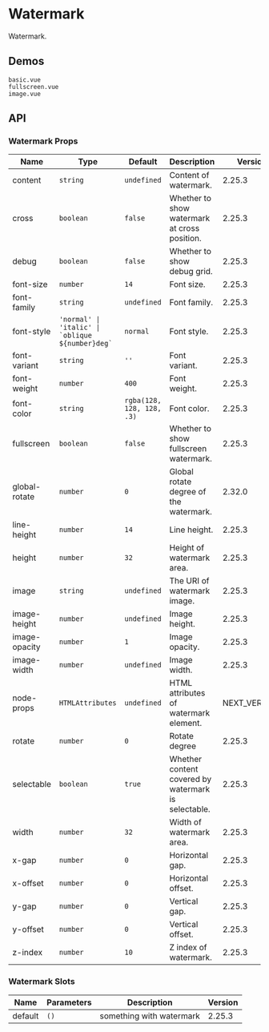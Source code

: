 # Watermark

Watermark.

## Demos

```demo
basic.vue
fullscreen.vue
image.vue
```

## API

### Watermark Props

| Name | Type | Default | Description | Version |
| --- | --- | --- | --- | --- |
| content | `string` | `undefined` | Content of watermark. | 2.25.3 |
| cross | `boolean` | `false` | Whether to show watermark at cross position. | 2.25.3 |
| debug | `boolean` | `false` | Whether to show debug grid. | 2.25.3 |
| font-size | `number` | `14` | Font size. | 2.25.3 |
| font-family | `string` | `undefined` | Font family. | 2.25.3 |
| font-style | ``'normal' \| 'italic' \| `oblique ${number}deg` `` | `normal` | Font style. | 2.25.3 |
| font-variant | `string` | `''` | Font variant. | 2.25.3 |
| font-weight | `number` | `400` | Font weight. | 2.25.3 |
| font-color | `string` | `rgba(128, 128, 128, .3)` | Font color. | 2.25.3 |
| fullscreen | `boolean` | `false` | Whether to show fullscreen watermark. | 2.25.3 |
| global-rotate | `number` | `0` | Global rotate degree of the watermark. | 2.32.0 |
| line-height | `number` | `14` | Line height. | 2.25.3 |
| height | `number` | `32` | Height of watermark area. | 2.25.3 |
| image | `string` | `undefined` | The URI of watermark image. | 2.25.3 |
| image-height | `number` | `undefined` | Image height. | 2.25.3 |
| image-opacity | `number` | `1` | Image opacity. | 2.25.3 |
| image-width | `number` | `undefined` | Image width. | 2.25.3 |
| node-props | `HTMLAttributes` | `undefined` | HTML attributes of watermark element. | NEXT_VERSION |
| rotate | `number` | `0` | Rotate degree | 2.25.3 |
| selectable | `boolean` | `true` | Whether content covered by watermark is selectable. | 2.25.3 |
| width | `number` | `32` | Width of watermark area. | 2.25.3 |
| x-gap | `number` | `0` | Horizontal gap. | 2.25.3 |
| x-offset | `number` | `0` | Horizontal offset. | 2.25.3 |
| y-gap | `number` | `0` | Vertical gap. | 2.25.3 |
| y-offset | `number` | `0` | Vertical offset. | 2.25.3 |
| z-index | `number` | `10` | Z index of watermark. | 2.25.3 |

### Watermark Slots

| Name    | Parameters | Description              | Version |
| ------- | ---------- | ------------------------ | ------- |
| default | `()`       | something with watermark | 2.25.3  |
